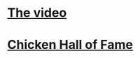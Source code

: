 # [The video](https://www.youtube.com/watch?v=XmFCezPd1TY)
# [Chicken Hall of Fame](https://monotony113.github.io/chickenchicken/)
